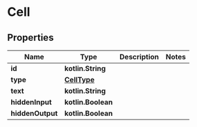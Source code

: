 
# Cell

## Properties
Name | Type | Description | Notes
------------ | ------------- | ------------- | -------------
**id** | **kotlin.String** |  | 
**type** | [**CellType**](CellType.md) |  | 
**text** | **kotlin.String** |  | 
**hiddenInput** | **kotlin.Boolean** |  | 
**hiddenOutput** | **kotlin.Boolean** |  | 



